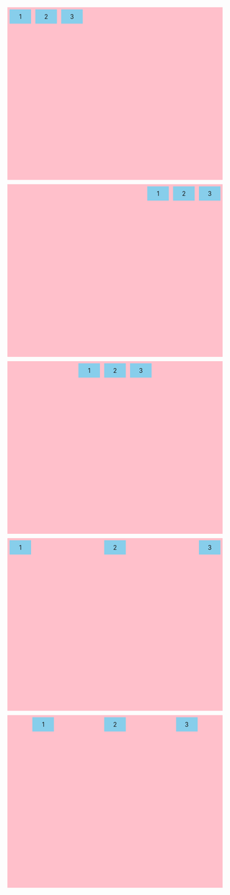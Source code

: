 <!DOCTYPE html>
<html>
<head>
<meta charset="utf-8">
	<title></title>
	<style type="text/css">
		.container{display: flex;width: 500px;height: 400px;background-color: pink;margin: 10px;}
		.item{margin: 5px;width: 50px;text-align: center;background-color: skyblue;height:33px;line-height: 33px;}
		/*改为列排列时居左变为居上，居右变为居下左右居中变为上下居中*/
		/*.container{flex-flow: column;}*/
		.star{justify-content: flex-start;}
		.end{justify-content: flex-end;}
		.center{justify-content: center;}
		.between{justify-content: space-between;}
		.around{justify-content: space-around;}
	</style>
</head>
<body>
<!-- 所有子元素靠前排列 -->
<div class="container star">
	<div class="item">1</div>
	<div class="item">2</div>
	<div class="item">3</div>
</div>
<!-- 所有子元素靠后排列 -->
<div class="container end">
	<div class="item">1</div>
	<div class="item">2</div>
	<div class="item">3</div>
</div>
<!-- 居中对齐即剩余平分到父元素左右（或上下）就像父元素两侧的 padding-->
<div class="container center">
	<div class="item">1</div>
	<div class="item">2</div>
	<div class="item">3</div>
</div>
<!-- 剩余平分到子元素右侧 （或者下侧（列排列）） -->
<div class="container between">
	<div class="item">1</div>
	<div class="item">2</div>
	<div class="item">3</div>
</div>
<!-- 剩余平分到子元素左右（或者上下（列排列时）） -->
<div class="container around">
	<div class="item">1</div>
	<div class="item">2</div>
	<div class="item">3</div>
</div>
</body>
</html>
